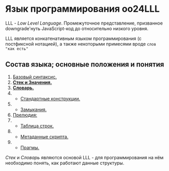 # Язык программирования oo24LLL

LLL - *Low Level Language*. Промежуточное представление, призванное downgrade'нуть JavaScript-код до относительно низкого уровня.

LLL является конкатенативным языком программирования (с постфиксной нотацией), а также некоторыми примесями вроде `слов "как есть"`



## Состав языка; основные положения и понятия

1. [Базовый синтаксис.](./01_BaseSyntax.md)
2. [**Стек и Значения.**](./02_Stack&Values.md)
3. [**Словарь.**](./03_Dictionary.md)
4. - [Стандартные конструкции.](./04_StdConstructions.md)
5. - [Замыкания.](./05_Closures.md)
6. [Прелюдия:](./06_Prelude.md)
7. - [Таблица строк.](./07_StringsTable.md)
8. - [Метаданные скрипта.](./08_ScriptMetadata.md)
9. - [Прагмы.](./09_Pragmas.md)

*Стек* и *Словарь* являются основой LLL - для программирования на нём необходимо понять, как работают данные структуры.
